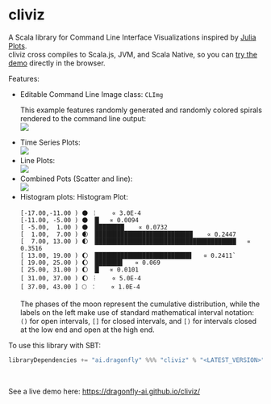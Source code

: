 # cliviz
A Scala library for Command Line Interface Visualizations  inspired by <a href="https://github.com/JuliaPlots/UnicodePlots.jl">Julia Plots</a>.<br />
cliviz cross compiles to Scala.js, JVM, and Scala Native, so you can <a href="https://dragonfly-ai.github.io/cliviz/">try the demo</a> directly in the browser.

Features:
<ul>
<li>

Editable Command Line Image class: `CLImg`

This example features randomly generated and randomly colored spirals rendered to the command line output:<br />
<img src="https://dragonfly-ai.github.io/cliviz/img/climg.png" />
</li>
<li>
Time Series Plots:<br />
<img src="https://dragonfly-ai.github.io/cliviz/img/connectedScatter.png" />
</li>
<li>
Line Plots:<br />
<img src="https://dragonfly-ai.github.io/cliviz/img/linePlot.png" />
</li>
<li>
Combined Pots (Scatter and line):<br />
<img src="https://dragonfly-ai.github.io/cliviz/img/regressionPlot.png" />
</li>
<li>
Histogram plots:
Histogram Plot:

```
[-17.00,-11.00 ) 🌑 ︙    ∝ 3.0E-4
[-11.00, -5.00 ) 🌑 ▕█   ∝ 0.0094
[ -5.00,  1.00 ) 🌑 ▕████████    ∝ 0.0732
[  1.00,  7.00 ) 🌒 ▕███████████████████████████    ∝ 0.2447
[  7.00, 13.00 ) 🌓 ▕███████████████████████████████████████   ∝ 0.3516
[ 13.00, 19.00 ) 🌔 ▕██████████████████████████▋   ∝ 0.2411`
[ 19.00, 25.00 ) 🌔 ▕███████▌   ∝ 0.069
[ 25.00, 31.00 ) 🌔 ▕█   ∝ 0.0101
[ 31.00, 37.00 ) 🌔 ︙    ∝ 5.0E-4
[ 37.00, 43.00 ] 🌕 ︰    ∝ 1.0E-4
```
The phases of the moon represent the cumulative distribution, while the labels on the left make use of standard mathematical interval notation: `()` for open intervals, `[]` for closed intervals, and `[)` for intervals closed at the low end and open at the high end.
</li>
</ul>

To use this library with SBT:

```scala
libraryDependencies += "ai.dragonfly" %%% "cliviz" % "<LATEST_VERSION>"
```
<br />

See a live demo here: https://dragonfly-ai.github.io/cliviz/